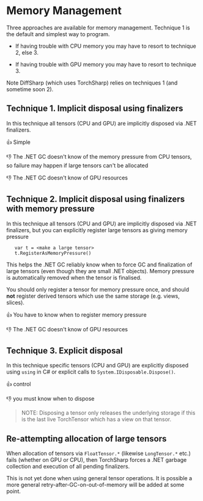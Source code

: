 # Memory Management

Three approaches are available for memory management. Technique 1 is the default and simplest way to program.

- If having trouble with CPU memory you may have to resort to technique 2, else 3.

- If having trouble with GPU memory you may have to resort to technique 3.

Note DiffSharp (which uses TorchSharp) relies on techniques 1 (and sometime soon 2).



## Technique 1. Implicit disposal using finalizers

   In this technique all tensors (CPU and GPU) are implicitly disposed via .NET finalizers.

   👍 Simple

   👎 The .NET GC doesn't know of the memory pressure from CPU tensors, so failure may happen if large tensors can't be allocated

   👎 The .NET GC doesn't know of GPU resources

## Technique 2. Implicit disposal using finalizers with memory pressure

   In this technique all tensors (CPU and GPU) are implicitly disposed via .NET finalizers,
   but you can explicitly register large tensors as giving memory pressure

       var t = <make a large tensor>
       t.RegisterAsMemoryPressure()

   This helps the .NET GC reliably know when to force GC and finalization of large tensors
   (even though they are small .NET objects). Memory pressure is automatically removed when the tensor is finalised.

   You should only register a tensor for memory pressure once, and should **not** register derived
   tensors which use the same storage (e.g. views, slices).

   👍 You have to know when to register memory pressure

   👎 The .NET GC doesn't know of GPU resources


## Technique 3. Explicit disposal

   In this technique specific tensors (CPU and GPU) are explicitly disposed
   using `using` in C# or explicit calls to `System.IDisposable.Dispose()`.

   👍 control

   👎 you must know when to dispose

   > NOTE: Disposing a tensor only releases the underlying storage if this is the last
   > live TorchTensor which has a view on that tensor.

## Re-attempting allocation of large tensors

When allocation of tensors via `FloatTensor.*` (likewise `LongTensor.*` etc.) fails (whether on GPU or CPU),
then TorchSharp forces a .NET garbage collection and execution of all pending finalizers.

This is not yet done when using general tensor operations.  It is possible a more general retry-after-GC-on-out-of-memory will be added at some point.





